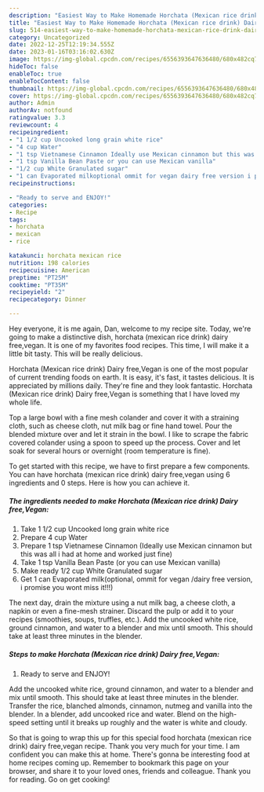 ```yaml
---
description: "Easiest Way to Make Homemade Horchata (Mexican rice drink) Dairy free,Vegan"
title: "Easiest Way to Make Homemade Horchata (Mexican rice drink) Dairy free,Vegan"
slug: 514-easiest-way-to-make-homemade-horchata-mexican-rice-drink-dairy-free-vegan
category: Uncategorized
date: 2022-12-25T12:19:34.555Z
date: 2023-01-16T03:16:02.630Z
image: https://img-global.cpcdn.com/recipes/6556393647636480/680x482cq70/horchata-mexican-rice-drink-dairy-freevegan-recipe-main-photo.jpg
hideToc: false
enableToc: true
enableTocContent: false
thumbnail: https://img-global.cpcdn.com/recipes/6556393647636480/680x482cq70/horchata-mexican-rice-drink-dairy-freevegan-recipe-main-photo.jpg
cover: https://img-global.cpcdn.com/recipes/6556393647636480/680x482cq70/horchata-mexican-rice-drink-dairy-freevegan-recipe-main-photo.jpg
author: Admin
authorAv: notfound
ratingvalue: 3.3
reviewcount: 4
recipeingredient:
- "1 1/2 cup Uncooked long grain white rice"
- "4 cup Water"
- "1 tsp Vietnamese Cinnamon Ideally use Mexican cinnamon but this was all i had at home and worked just fine"
- "1 tsp Vanilla Bean Paste or you can use Mexican vanilla"
- "1/2 cup White Granulated sugar"
- "1 can Evaporated milkoptional ommit for vegan dairy free version i promise you wont miss it"
recipeinstructions:

- "Ready to serve and ENJOY!"
categories:
- Recipe
tags:
- horchata
- mexican
- rice

katakunci: horchata mexican rice 
nutrition: 198 calories
recipecuisine: American
preptime: "PT25M"
cooktime: "PT35M"
recipeyield: "2"
recipecategory: Dinner

---
```



Hey everyone, it is me again, Dan, welcome to my recipe site. Today, we're going to make a distinctive dish, horchata (mexican rice drink) dairy free,vegan. It is one of my favorites food recipes. This time, I will make it a little bit tasty. This will be really delicious.

Horchata (Mexican rice drink) Dairy free,Vegan is one of the most popular of current trending foods on earth. It is easy, it's fast, it tastes delicious. It is appreciated by millions daily. They're fine and they look fantastic. Horchata (Mexican rice drink) Dairy free,Vegan is something that I have loved my whole life.

Top a large bowl with a fine mesh colander and cover it with a straining cloth, such as cheese cloth, nut milk bag or fine hand towel. Pour the blended mixture over and let it strain in the bowl. I like to scrape the fabric covered colander using a spoon to speed up the process. Cover and let soak for several hours or overnight (room temperature is fine).


To get started with this recipe, we have to first prepare a few components. You can have horchata (mexican rice drink) dairy free,vegan using 6 ingredients and 0 steps. Here is how you can achieve it.

<!--inarticleads1-->

##### The ingredients needed to make Horchata (Mexican rice drink) Dairy free,Vegan:

1. Take 1 1/2 cup Uncooked long grain white rice
1. Prepare 4 cup Water
1. Prepare 1 tsp Vietnamese Cinnamon (Ideally use Mexican cinnamon but this was all i had at home and worked just fine)
1. Take 1 tsp Vanilla Bean Paste (or you can use Mexican vanilla)
1. Make ready 1/2 cup White Granulated sugar
1. Get 1 can Evaporated milk(optional, ommit for vegan /dairy free version, i promise you wont miss it!!!)


The next day, drain the mixture using a nut milk bag, a cheese cloth, a napkin or even a fine-mesh strainer. Discard the pulp or add it to your recipes (smoothies, soups, truffles, etc.). Add the uncooked white rice, ground cinnamon, and water to a blender and mix until smooth. This should take at least three minutes in the blender. 

<!--inarticleads2-->

##### Steps to make Horchata (Mexican rice drink) Dairy free,Vegan:


1. Ready to serve and ENJOY!

Add the uncooked white rice, ground cinnamon, and water to a blender and mix until smooth. This should take at least three minutes in the blender. Transfer the rice, blanched almonds, cinnamon, nutmeg and vanilla into the blender. In a blender, add uncooked rice and water. Blend on the high-speed setting until it breaks up roughly and the water is white and cloudy. 

So that is going to wrap this up for this special food horchata (mexican rice drink) dairy free,vegan recipe. Thank you very much for your time. I am confident you can make this at home. There's gonna be interesting food at home recipes coming up. Remember to bookmark this page on your browser, and share it to your loved ones, friends and colleague. Thank you for reading. Go on get cooking!
